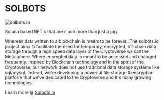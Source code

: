 # SOLBOTS
![solbots.io](http://dev.solbots.io/assets/img/Crypto-Carl-1920x1080.jpg)

Solana based NFT's that are much more than just a jpg.

Whereas data written to a blockchain is meant to be forever.. The solbots.io project aims to facilitate the need for temporary, encrypted, off-chain data storage through a high speed data layer of the Cryptoverse we call the Metasphere. Where encrypted data is meant to be accessed and changed frequently.  Inspired by Blockchain technology and in the spirit of the Cryptoverse, our network does not use traditional data storage systems like sql/mysql. Instead, we're developing a powerful file storage &amp; encryption platform that we've dedicated to the Cryptoverse and it's many growing technologies.

Learn more @ <a href="https://solbots.io">Solbots.io</a>

